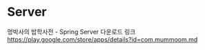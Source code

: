 # Server
멍박사의 밥학사전 - Spring Server
다운로드 링크 https://play.google.com/store/apps/details?id=com.mummoom.md
